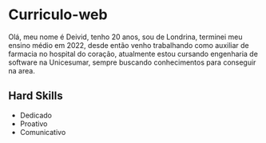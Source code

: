 # Curriculo-web

Olá, meu nome é Deivid, tenho 20 anos, sou de Londrina, terminei meu ensino médio em 2022, desde então venho trabalhando como auxiliar de farmacia no hospital do coração, atualmente estou cursando engenharia de software na Unicesumar, sempre buscando conhecimentos para conseguir na area.

## Hard Skills

* Dedicado
* Proativo
* Comunicativo